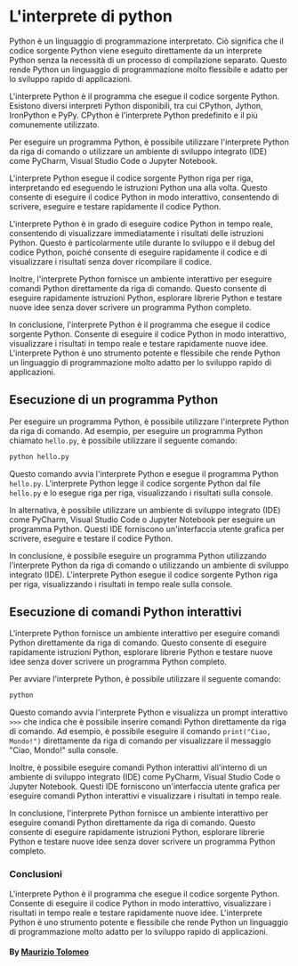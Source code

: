 # L'interprete di python

Python è un linguaggio di programmazione interpretato. Ciò significa che il codice sorgente Python viene eseguito direttamente da un interprete Python senza la necessità di un processo di compilazione separato. Questo rende Python un linguaggio di programmazione molto flessibile e adatto per lo sviluppo rapido di applicazioni.

L'interprete Python è il programma che esegue il codice sorgente Python. Esistono diversi interpreti Python disponibili, tra cui CPython, Jython, IronPython e PyPy. CPython è l'interprete Python predefinito e il più comunemente utilizzato.

Per eseguire un programma Python, è possibile utilizzare l'interprete Python da riga di comando o utilizzare un ambiente di sviluppo integrato (IDE) come PyCharm, Visual Studio Code o Jupyter Notebook.

L'interprete Python esegue il codice sorgente Python riga per riga, interpretando ed eseguendo le istruzioni Python una alla volta. Questo consente di eseguire il codice Python in modo interattivo, consentendo di scrivere, eseguire e testare rapidamente il codice Python.

L'interprete Python è in grado di eseguire codice Python in tempo reale, consentendo di visualizzare immediatamente i risultati delle istruzioni Python. Questo è particolarmente utile durante lo sviluppo e il debug del codice Python, poiché consente di eseguire rapidamente il codice e di visualizzare i risultati senza dover ricompilare il codice.

Inoltre, l'interprete Python fornisce un ambiente interattivo per eseguire comandi Python direttamente da riga di comando. Questo consente di eseguire rapidamente istruzioni Python, esplorare librerie Python e testare nuove idee senza dover scrivere un programma Python completo.

In conclusione, l'interprete Python è il programma che esegue il codice sorgente Python. Consente di eseguire il codice Python in modo interattivo, visualizzare i risultati in tempo reale e testare rapidamente nuove idee. L'interprete Python è uno strumento potente e flessibile che rende Python un linguaggio di programmazione molto adatto per lo sviluppo rapido di applicazioni.

## Esecuzione di un programma Python

Per eseguire un programma Python, è possibile utilizzare l'interprete Python da riga di comando. Ad esempio, per eseguire un programma Python chiamato `hello.py`, è possibile utilizzare il seguente comando:

```bash
python hello.py
```

Questo comando avvia l'interprete Python e esegue il programma Python `hello.py`. L'interprete Python legge il codice sorgente Python dal file `hello.py` e lo esegue riga per riga, visualizzando i risultati sulla console.

In alternativa, è possibile utilizzare un ambiente di sviluppo integrato (IDE) come PyCharm, Visual Studio Code o Jupyter Notebook per eseguire un programma Python. Questi IDE forniscono un'interfaccia utente grafica per scrivere, eseguire e testare il codice Python.

In conclusione, è possibile eseguire un programma Python utilizzando l'interprete Python da riga di comando o utilizzando un ambiente di sviluppo integrato (IDE). L'interprete Python esegue il codice sorgente Python riga per riga, visualizzando i risultati in tempo reale sulla console.

## Esecuzione di comandi Python interattivi

L'interprete Python fornisce un ambiente interattivo per eseguire comandi Python direttamente da riga di comando. Questo consente di eseguire rapidamente istruzioni Python, esplorare librerie Python e testare nuove idee senza dover scrivere un programma Python completo.

Per avviare l'interprete Python, è possibile utilizzare il seguente comando:

```bash
python
```

Questo comando avvia l'interprete Python e visualizza un prompt interattivo `>>>` che indica che è possibile inserire comandi Python direttamente da riga di comando. Ad esempio, è possibile eseguire il comando `print("Ciao, Mondo!")` direttamente da riga di comando per visualizzare il messaggio "Ciao, Mondo!" sulla console.

Inoltre, è possibile eseguire comandi Python interattivi all'interno di un ambiente di sviluppo integrato (IDE) come PyCharm, Visual Studio Code o Jupyter Notebook. Questi IDE forniscono un'interfaccia utente grafica per eseguire comandi Python interattivi e visualizzare i risultati in tempo reale.

In conclusione, l'interprete Python fornisce un ambiente interattivo per eseguire comandi Python direttamente da riga di comando. Questo consente di eseguire rapidamente istruzioni Python, esplorare librerie Python e testare nuove idee senza dover scrivere un programma Python completo.

### Conclusioni

L'interprete Python è il programma che esegue il codice sorgente Python. Consente di eseguire il codice Python in modo interattivo, visualizzare i risultati in tempo reale e testare rapidamente nuove idee. L'interprete Python è uno strumento potente e flessibile che rende Python un linguaggio di programmazione molto adatto per lo sviluppo rapido di applicazioni.

#### By [Maurizio Tolomeo](https://github.com/moris88)
